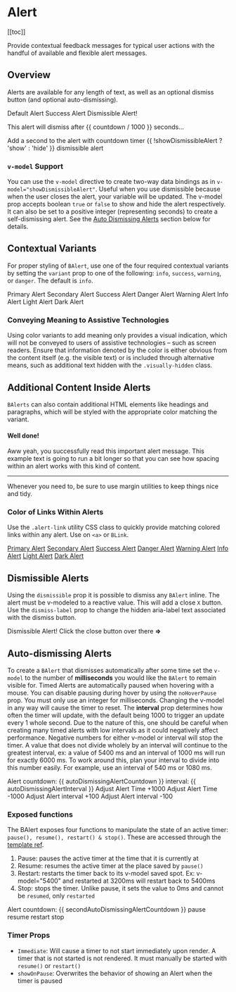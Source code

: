 # Alert

<ComponentSidebar>

[[toc]]

</ComponentSidebar>

<div class="lead mb-5">

Provide contextual feedback messages for typical user actions with the handful of available and flexible alert messages.

</div>

## Overview

Alerts are available for any length of text, as well as an optional dismiss button (and optional auto-dismissing).

<HighlightCard>
  <BAlert :model-value="true">Default Alert</BAlert>
  <BAlert variant="success" :model-value="true">Success Alert</BAlert>
  <BAlert v-model="showDismissibleAlert" variant="danger" dismissible>
    Dismissible Alert!
  </BAlert>
  <BAlert
    v-model="dismissCountDown"
    dismissible
    variant="warning"
    @close-countdown="countdown = $event"
  >
    <p>This alert will dismiss after {{ countdown / 1000 }} seconds...</p>
    <BProgress
      variant="warning"
      :max="dismissCountDown"
      :value="countdown"
      height="4px"
    />
  </BAlert>
  <BButtonGroup>
    <BButton @click="dismissCountDown = dismissCountDown + 1000" variant="info">
      Add a second to the alert with countdown timer
    </BButton>
    <BButton @click="showDismissibleAlert = !showDismissibleAlert" variant="info">
      {{ !showDismissibleAlert ? 'show' : 'hide' }} dismissible alert
    </BButton>
  </BButtonGroup>
  <template #html>

```vue
<template>
  <BAlert :model-value="true">Default Alert</BAlert>

  <BAlert variant="success" :model-value="true">Success Alert</BAlert>

  <BAlert v-model="showDismissibleAlert" variant="danger" dismissible> Dismissible Alert! </BAlert>

  <BAlert
    v-model="dismissCountDown"
    dismissible
    variant="warning"
    @close-countdown="countdown = $event"
  >
    <p>This alert will dismiss after {{ countdown / 1000 }} seconds...</p>
    <BProgress variant="warning" :max="dismissCountDown" :value="countdown" height="4px" />
  </BAlert>

  <BButton @click="dismissCountDown = dismissCountDown + 1000" variant="info" class="m-1">
    Add a second to the alert with countdown timer
  </BButton>

  <BButton @click="showDismissibleAlert = !showDismissibleAlert" variant="info" class="m-1">
    {{ !showDismissibleAlert ? 'show' : 'hide' }} dismissible alert
  </BButton>
</template>

<script setup lang="ts">
const showDismissibleAlert = ref(false)

const dismissCountDown = ref(10000)
const countdown = ref(0)
</script>
```

  </template>
</HighlightCard>

### `v-model` Support

You can use the `v-model` directive to create two-way data bindings as in `v-model="showDismissibleAlert"`. Useful when you use dismissible because when the user closes the alert, your variable will be updated. The v-model prop accepts boolean `true` or `false` to show and hide the alert respectively. It can also be set to a positive integer (representing seconds) to create a self-dismissing alert. See the [Auto Dismissing Alerts](#auto-dismissing-alerts) section below for details.

## Contextual Variants

For proper styling of `BAlert`, use one of the four required contextual variants by setting the `variant` prop to one of the following: `info`, `success`, `warning`, or `danger`. The default is `info`.

<HighlightCard>
  <BAlert :model-value="true" variant="primary">Primary Alert</BAlert>
  <BAlert :model-value="true" variant="secondary">Secondary Alert</BAlert>
  <BAlert :model-value="true" variant="success">Success Alert</BAlert>
  <BAlert :model-value="true" variant="danger">Danger Alert</BAlert>
  <BAlert :model-value="true" variant="warning">Warning Alert</BAlert>
  <BAlert :model-value="true" variant="info">Info Alert</BAlert>
  <BAlert :model-value="true" variant="light">Light Alert</BAlert>
  <BAlert :model-value="true" variant="dark">Dark Alert</BAlert>
  <template #html>

```vue-html
<BAlert :model-value="true" variant="primary">Primary Alert</BAlert>
<BAlert :model-value="true" variant="secondary">Secondary Alert</BAlert>
<BAlert :model-value="true" variant="success">Success Alert</BAlert>
<BAlert :model-value="true" variant="danger">Danger Alert</BAlert>
<BAlert :model-value="true" variant="warning">Warning Alert</BAlert>
<BAlert :model-value="true" variant="info">Info Alert</BAlert>
<BAlert :model-value="true" variant="light">Light Alert</BAlert>
<BAlert :model-value="true" variant="dark">Dark Alert</BAlert>
```

  </template>
</HighlightCard>

### Conveying Meaning to Assistive Technologies

Using color variants to add meaning only provides a visual indication, which will not be conveyed to users of assistive technologies – such as screen readers. Ensure that information denoted by the color is either obvious from the content itself (e.g. the visible text) or is included through alternative means, such as additional text hidden with the `.visually-hidden` class.

## Additional Content Inside Alerts

`BAlerts` can also contain additional HTML elements like headings and paragraphs, which will be styled with the appropriate color matching the variant.

<HighlightCard>
  <BAlert :model-value="true" variant="success">
    <h4 class="alert-heading">Well done!</h4>
    <p>
      Aww yeah, you successfully read this important alert message. This example text is going to
      run a bit longer so that you can see how spacing within an alert works with this kind of
      content.
    </p>
    <hr>
    <p class="mb-0">
      Whenever you need to, be sure to use margin utilities to keep things nice and tidy.
    </p>
  </BAlert>
  <template #html>

```vue-html
<BAlert :model-value="true" variant="success">
  <h4 class="alert-heading">Well done!</h4>

  <p>
    Aww yeah, you successfully read this important alert message. This example text is going to
    run a bit longer so that you can see how spacing within an alert works with this kind of
    content.
  </p>

  <hr>

  <p class="mb-0">
    Whenever you need to, be sure to use margin utilities to keep things nice and tidy.
  </p>
</BAlert>
```

  </template>
</HighlightCard>

### Color of Links Within Alerts

Use the `.alert-link` utility CSS class to quickly provide matching colored links within any alert. Use on `<a>` or `BLink`.

<HighlightCard>
  <BAlert :model-value="true" variant="primary"><a href="#" class="alert-link">Primary Alert</a></BAlert>
  <BAlert :model-value="true" variant="secondary"><a href="#" class="alert-link">Secondary Alert</a></BAlert>
  <BAlert :model-value="true" variant="success"><a href="#" class="alert-link">Success Alert</a></BAlert>
  <BAlert :model-value="true" variant="danger"><a href="#" class="alert-link">Danger Alert</a></BAlert>
  <BAlert :model-value="true" variant="warning"><a href="#" class="alert-link">Warning Alert</a></BAlert>
  <BAlert :model-value="true" variant="info"><a href="#" class="alert-link">Info Alert</a></BAlert>
  <BAlert :model-value="true" variant="light"><a href="#" class="alert-link">Light Alert</a></BAlert>
  <BAlert :model-value="true" variant="dark"><a href="#" class="alert-link">Dark Alert</a></BAlert>
  <template #html>

```vue-html
<BAlert :model-value="true" variant="primary"><a href="#" class="alert-link">Primary Alert</a></BAlert>
<BAlert :model-value="true" variant="secondary"><a href="#" class="alert-link">Secondary Alert</a></BAlert>
<BAlert :model-value="true" variant="success"><a href="#" class="alert-link">Success Alert</a></BAlert>
<BAlert :model-value="true" variant="danger"><a href="#" class="alert-link">Danger Alert</a></BAlert>
<BAlert :model-value="true" variant="warning"><a href="#" class="alert-link">Warning Alert</a></BAlert>
<BAlert :model-value="true" variant="info"><a href="#" class="alert-link">Info Alert</a></BAlert>
<BAlert :model-value="true" variant="light"><a href="#" class="alert-link">Light Alert</a></BAlert>
<BAlert :model-value="true" variant="dark"><a href="#" class="alert-link">Dark Alert</a></BAlert>
```

  </template>
</HighlightCard>

## Dismissible Alerts

Using the `dismissible` prop it is possible to dismiss any `BAlert` inline. The alert must be v-modeled to a reactive value. This will add a close `X` button. Use the `dismiss-label` prop to change the hidden aria-label text associated with the dismiss button.

<HighlightCard>
  <BAlert v-model="secondDismissibleAlert" dismissible>
    Dismissible Alert! Click the close button over there <b>&rArr;</b>
  </BAlert>
  <template #html>

```vue
<template>
  <BAlert v-model="dismissibleAlert" dismissible>
    Dismissible Alert! Click the close button over there <b>&rArr;</b>
  </BAlert>
</template>

<script setup lang="ts">
const dismissibleAlert = ref(true)
</script>
```

  </template>
</HighlightCard>

## Auto-dismissing Alerts

To create a `BAlert` that dismisses automatically after some time set the `v-model` to the number of **milliseconds** you would like the `BAlert` to remain visible for. Timed Alerts are automatically paused when hovering with a mouse. You can disable pausing during hover by using the `noHoverPause` prop. You must only use an integer for milliseconds. Changing the v-model in any way will cause the timer to reset. The **interval** prop determines how often the timer will update, with the default being 1000 to trigger an update every 1 whole second. Due to the nature of this, one should be careful when creating many timed alerts with low intervals as it could negatively affect performance. Negative numbers for either v-model or interval will stop the timer. A value that does not divide wholely by an interval will continue to the greatest interval, ex: a value of 5400 ms and an interval of 1000 ms will run for exactly 6000 ms. To work around this, plan your interval to divide into this number easily. For example, use an interval of 540 ms or 1080 ms.

<HighlightCard>
  <BAlert
    v-model="autoDismissingAlert"
    :interval="autoDismissingAlertInterval"
    @close-countdown="autoDismissingAlertCountdown = $event"
  >
    Alert countdown: {{ autoDismissingAlertCountdown }} interval: {{ autoDismissingAlertInterval }}
  </BAlert>
  <BButtonGroup>
    <BButton @click="autoDismissingAlert = autoDismissingAlert + 1000">Adjust Alert Time +1000</BButton>
    <BButton @click="autoDismissingAlert = autoDismissingAlert - 1000">Adjust Alert Time -1000</BButton>
    <BButton @click="autoDismissingAlertInterval = autoDismissingAlertInterval + 100">Adjust Alert interval +100</BButton>
    <BButton @click="autoDismissingAlertInterval = autoDismissingAlertInterval - 100">Adjust Alert interval -100</BButton>
  </BButtonGroup>
  <template #html>

```vue
<template>
  <BAlert
    v-model="autoDismissingAlert"
    :interval="autoDismissingAlertInterval"
    @close-countdown="autoDismissingAlertCountdown = $event"
  >
    Alert countdown: {{ autoDismissingAlertCountdown }} interval: {{ autoDismissingAlertInterval }}
  </BAlert>

  <BButtonGroup>
    <BButton @click="autoDismissingAlert = autoDismissingAlert + 1000"
      >Adjust Alert Time +1000</BButton
    >
    <BButton @click="autoDismissingAlert = autoDismissingAlert - 1000"
      >Adjust Alert Time -1000</BButton
    >
    <BButton @click="autoDismissingAlertInterval = autoDismissingAlertInterval + 100"
      >Adjust Alert interval +100</BButton
    >
    <BButton @click="autoDismissingAlertInterval = autoDismissingAlertInterval - 100"
      >Adjust Alert interval -100</BButton
    >
  </BButtonGroup>
</template>

<script setup lang="ts">
const autoDismissingAlert = ref(10000)
const autoDismissingAlertInterval = ref(1000)
const autoDismissingAlertCountdown = ref(0)
</script>
```

  </template>
</HighlightCard>

### Exposed functions

The BAlert exposes four functions to manipulate the state of an active timer: `pause(), resume(), restart() & stop()`. These are accessed through the [template ref](https://vuejs.org/guide/essentials/template-refs.html#template-refs).

1. Pause: pauses the active timer at the time that it is currently at
2. Resume: resumes the active timer at the place saved by `pause()`
3. Restart: restarts the timer back to its v-model saved spot. Ex: v-model="5400" and restarted at 3200ms will restart back to 5400ms
4. Stop: stops the timer. Unlike pause, it sets the value to 0ms and cannot be `resumed`, only `restarted`

<HighlightCard>
  <BAlert
    v-model="secondAutoDismissingAlert"
    ref="myAlert"
    @close-countdown="secondAutoDismissingAlertCountdown = $event"
  >
    Alert countdown: {{ secondAutoDismissingAlertCountdown }}
  </BAlert>
  <BButtonGroup>
    <BButton @click="pause">pause</BButton>
    <BButton @click="resume">resume</BButton>
    <BButton @click="restart">restart</BButton>
    <BButton @click="stop">stop</BButton>
  </BButtonGroup>
  <template #html>

```vue
<template>
  <BAlert
    v-model="secondAutoDismissingAlert"
    ref="myAlert"
    @close-countdown="secondAutoDismissingAlertCountdown = $event"
  >
    Alert countdown: {{ secondAutoDismissingAlertCountdown }}
  </BAlert>

  <BButtonGroup>
    <BButton @click="pause">pause</BButton>
    <BButton @click="resume">resume</BButton>
    <BButton @click="restart">restart</BButton>
    <BButton @click="stop">stop</BButton>
  </BButtonGroup>
</template>

<script setup lang="ts">
import type {BAlert} from 'bootstrap-vue-next'

const secondAutoDismissingAlert = ref(10000)
const secondAutoDismissingAlertCountdown = ref(0)
const myAlert = ref<null | InstanceType<typeof BAlert>>(null)

// Where 'myAlert' is the **ref** of the BAlert
const pause = () => myAlert.value?.pause()
const resume = () => myAlert.value?.resume()
const restart = () => myAlert.value?.restart()
const stop = () => myAlert.value?.stop()
</script>
```

  </template>
</HighlightCard>

### Timer Props

- `Immediate`: Will cause a timer to not start immediately upon render. A timer that is not started is not rendered. It must manually be started with `resume()` or `restart()`
- `showOnPause`: Overwrites the behavior of showing an Alert when the timer is paused

<ComponentReference :data="data" />

<script setup lang="ts">
import {data} from '../../data/components/alert.data'
import {BAlert, BProgress, BButton, BButtonGroup} from 'bootstrap-vue-next'
import ComponentReference from '../../components/ComponentReference.vue'
import ComponentSidebar from '../../components/ComponentSidebar.vue'
import HighlightCard from '../../components/HighlightCard.vue'
import {ref, computed} from 'vue'

const showDismissibleAlert = ref(false);

const dismissCountDown = ref(10000);
const countdown = ref(0);

const secondDismissibleAlert = ref(true);

const autoDismissingAlert = ref(10000);
const autoDismissingAlertInterval = ref(1000);
const autoDismissingAlertCountdown = ref(0);

const secondAutoDismissingAlert = ref(10000);
const secondAutoDismissingAlertCountdown = ref(0);
const myAlert = ref<HTMLElement | null>(null)

const pause = () => myAlert.value?.pause()
const resume = () => myAlert.value?.resume()
const restart = () => myAlert.value?.restart()
const stop = () => myAlert.value?.stop()
</script>
